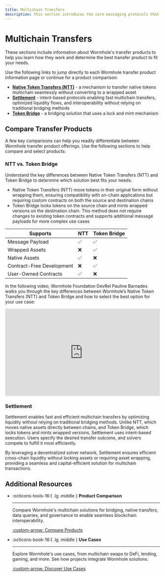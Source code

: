 ```yaml
---
title: Multichain Transfers
description: This section introduces the core messaging protocols that power seamless multichain communication and asset transfer within the Wormhole ecosystem.
---
```


# Multichain Transfers

These sections include information about Wormhole's transfer products to help you learn how they work and determine the best transfer product to fit your needs.

Use the following links to jump directly to each Wormhole transfer product information page or continue for a product comparison:

- [**Native Token Transfers (NTT)**](/docs/learn/transfers/native-token-transfers/) - a mechanism to transfer native tokens multichain seamlessly without converting to a wrapped asset
- [**Settlement**](/docs/learn/transfers/settlement/) - intent-based protocols enabling fast multichain transfers, optimized liquidity flows, and interoperability without relying on traditional bridging methods
- [**Token Bridge**](/docs/learn/transfers/token-bridge/) - a bridging solution that uses a lock and mint mechanism

## Compare Transfer Products

A few key comparisons can help you readily differentiate between Wormhole transfer product offerings. Use the following sections to help compare and select products:

### NTT vs. Token Bridge

Understand the key differences between Native Token Transfers (NTT) and Token Bridge to determine which solution best fits your needs.

- Native Token Transfers (NTT) move tokens in their original form without wrapping them, ensuring compatibility with on-chain applications but requiring custom contracts on both the source and destination chains
- Token Bridge locks tokens on the source chain and mints wrapped versions on the destination chain. This method does not require changes to existing token contracts and supports additional message payloads for more complex use cases

<div markdown class="full-width">

| Supports                  | NTT                | Token Bridge       |
|---------------------------|--------------------|--------------------|
| Message Payload           | :white_check_mark: | :white_check_mark: |
| Wrapped Assets            | :x:                | :white_check_mark: |
| Native Assets             | :white_check_mark: | :x:                |
| Contract-Free Development | :x:                | :white_check_mark: |
| User-Owned Contracts      | :white_check_mark: | :x:                |

</div>

In the following video, Wormhole Foundation DevRel Pauline Barnades walks you through the key differences between Wormhole’s Native Token Transfers (NTT) and Token Bridge and how to select the best option for your use case:

<style>.embed-container { position: relative; padding-bottom: 56.25%; height: 0; overflow: hidden; max-width: 100%; } .embed-container iframe, .embed-container object, .embed-container embed { position: absolute; top: 0; left: 0; width: 100%; height: 100%; }</style><div class='embed-container'><iframe src='https://www.youtube.com/embed/wKDf3dyH0OM?si=Gr_iMB1jSs_5Pokm' frameborder='0' allowfullscreen></iframe></div>


### Settlement  

Settlement enables fast and efficient multichain transfers by optimizing liquidity without relying on traditional bridging methods. Unlike NTT, which moves native assets directly between chains, and Token Bridge, which locks tokens and mints wrapped versions, Settlement uses intent-based execution. Users specify the desired transfer outcome, and solvers compete to fulfill it most efficiently.

By leveraging a decentralized solver network, Settlement ensures efficient cross-chain liquidity without locking assets or requiring asset wrapping, providing a seamless and capital-efficient solution for multichain transactions.

## Additional Resources

<div class="grid cards" markdown>

-   :octicons-tools-16:{ .lg .middle } **Product Comparison**

    ---

    Compare Wormhole's multichain solutions for bridging, native transfers, data queries, and governance to enable seamless blockchain interoperability.

    [:custom-arrow: Compare Products](/docs/build/start-building/products/#transfer-products)

-   :octicons-book-16:{ .lg .middle } **Use Cases**

    ---

    Explore Wormhole's use cases, from multichain swaps to DeFi, lending, gaming, and more. See how projects integrate Wormhole solutions.

    [:custom-arrow: Discover Use Cases](/docs/build/start-building/use-cases/)


</div>
